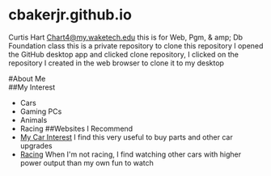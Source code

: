 # cbakerjr.github.io

Curtis Hart
Chart4@my.waketech.edu
this is for Web, Pgm, & amp; Db Foundation class
this is a private repository
to clone this repository I opened the GitHub desktop app and clicked clone repository, I clicked on the repository I created in the web browser to clone it to my desktop

#About Me  
##My Interest
* Cars
* Gaming PCs
* Animals
* Racing
##Websites I Recommend
* [My Car Interest](https://www.carid.com/?gclid=807a2a2e9183101b14124cd6ae505e50&gclsrc=3p.ds&msclkid=807a2a2e9183101b14124cd6ae505e50&utm_source=bing&utm_medium=cpc&utm_campaign=00%20-%20CARiD%20%7C%20Search%20%7C%20Target%20Imp%20Share%20%3D%2080%25&utm_term=carid%20com&utm_content=CARiD%20%7C%20%5Be%5D) I find this very useful to buy parts and other car upgrades
* [Racing](https://www.youtube.com/results?search_query=1320video) When I'm not racing, I find watching other cars with higher power output than my own fun to watch


